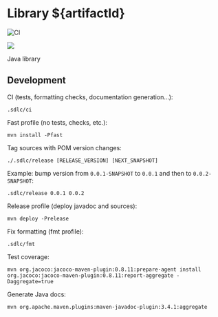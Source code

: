 
# Library ${artifactId}

![CI](https://github.com/enr/${artifactId}/workflows/CI/badge.svg)

[![](https://jitpack.io/v/enr/${artifactId}.svg)](https://jitpack.io/#enr/${artifactId})

Java library

## Development

CI (tests, formatting checks, documentation generation...):

```
.sdlc/ci
```

Fast profile (no tests, checks, etc.):

```
mvn install -Pfast
```

Tag sources with POM version changes:

```
./.sdlc/release [RELEASE_VERSION] [NEXT_SNAPSHOT]
```

Example: bump version from `0.0.1-SNAPSHOT` to `0.0.1` and then to `0.0.2-SNAPSHOT`:

```
.sdlc/release 0.0.1 0.0.2
```

Release profile (deploy javadoc and sources):

```
mvn deploy -Prelease
```

Fix formatting (fmt profile):

```
.sdlc/fmt
```

Test coverage:

```
mvn org.jacoco:jacoco-maven-plugin:0.8.11:prepare-agent install org.jacoco:jacoco-maven-plugin:0.8.11:report-aggregate -Daggregate=true
```

Generate Java docs:

```
mvn org.apache.maven.plugins:maven-javadoc-plugin:3.4.1:aggregate
```

